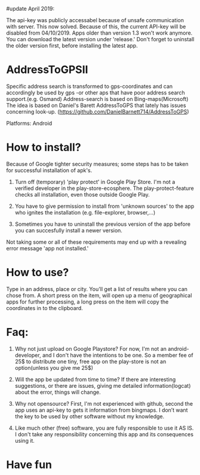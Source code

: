 #update April 2019:

The api-key was publicly accessabel because of unsafe communication with server. This now solved. Because of this, the current API-key will be disabled from 04/10/2019. Apps older than version 1.3 won't work anymore. You can download the latest version under 'release.' Don't forget to uninstall the older version first, before installing the latest app.


# AddressToGPSII

Specific address search is transformed to gps-coordinates and can accordingly be used by gps -or other aps that have poor address search support.(e.g. Osmand)
Address-search is based on Bing-maps(Microsoft)
The idea is based on Daniel's Barett AddressToGPS that lately has issues concerning look-up. (https://github.com/DanielBarnett714/AddressToGPS)

Platforms: Android

# How to install?

Because of Google tighter security measures; some steps has to be taken for successful installation of apk's.

1. Turn off (temporary) 'play protect' in Google Play Store. I'm not a verified developer in the play-store-ecosphere. The play-protect-feature checks all installation, even those outside Google Play. 

2. You have to give permission to install from 'unknown sources' to the app who ignites the installation (e.g. file-explorer, browser,...)

4. Sometimes you have to uninstall the previous version of the app before you can succesfully install a newer version.

Not taking some or all of these requirements may end up with a revealing error message 'app not installed.'

# How to use?

Type in an address, place or city. You'll get a list of results where you can chose from. A short press on the item, will open up a menu of geographical apps for further processing, a long press on the item will copy the coordinates in to the clipboard.

# Faq:

1. Why not just upload on Google Playstore? For now, I'm not an android-developer, and I don't have the intentions to be one. So a member fee of 25$ to distribute one tiny, free app on the play-store is not an option(unless you give me 25$)

2. Will the app be updated from time to time? If there are interesting suggestions, or there are issues, giving me detailed information(logcat) about the error, things will change.

3. Why not opensource? First, I'm not experienced with github, second the app uses an api-key to gets it information from bingmaps. I don’t want the key to be used by other software without my knowledge.

5. Like much other (free) software, you are fully responsible to use it AS IS. I don't take any responsibility concerning this app and its consequences using it.

# Have fun

